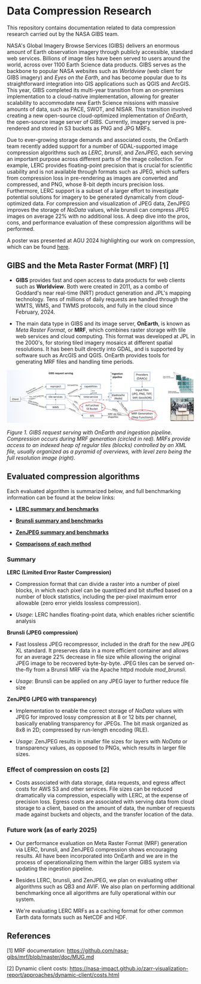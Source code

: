 # Data Compression Research

This repository contains documentation related to data compression research carried out by the NASA GIBS team. 

NASA's Global Imagery Browse Services (GIBS) delivers an enormous amount
of Earth observation imagery through publicly accessible, standard web
services. Billions of image tiles have been served to users around the
world, across over 1100 Earth Science data products. GIBS serves as the
backbone to popular NASA websites such as *Worldview* (web client for
GIBS imagery) and *Eyes on the Earth*, and has become popular due to its
straightforward integration into GIS applications such as QGIS and
ArcGIS. This year, GIBS completed its multi-year transition from an
on-premises implementation to a cloud-native implementation, allowing
for greater scalability to accommodate new Earth Science missions with
massive amounts of data, such as PACE, SWOT, and NISAR. This transition
involved creating a new open-source cloud-optimized implementation of
*OnEarth*, the open-source image server of GIBS. Currently, imagery
served is pre-rendered and stored in S3 buckets as PNG and JPG MRFs.

Due to ever-growing storage demands and associated costs, the OnEarth
team recently added support for a number of GDAL-supported image
compression algorithms such as *LERC*, *brunsli*, and *ZenJPEG*, each
serving an important purpose across different parts of the image
collection. For example, LERC provides floating-point precision that is
crucial for scientific usability and is not available through formats
such as JPEG, which suffers from compression loss in pre-rendering as
images are converted and compressed, and PNG, whose 8-bit depth incurs
precision loss. Furthermore, LERC support is a subset of a larger effort
to investigate potential solutions for imagery to be generated
dynamically from cloud-optimized data. For compression and visualization
of JPEG data, ZenJPEG improves the storage of *NoData* values, while
brunsli can compress JPEG images on average 22% with no additional loss.
A deep dive into the pros, cons, and performance evaluation of these
compression algorithms will be performed.

A poster was presented at AGU 2024 highlighting our work on compression,
which can be found
[here](./docs/figures/agu-2024-v0.0.3.pdf). 

## **GIBS and the Meta Raster Format (MRF) \[1\]**

-   **GIBS** provides fast and open access to data products for web
    clients such as **Worldview**. Both were created in 2011, as a combo
    of Goddard's near real-time (NRT) product generation and JPL's
    mapping technology. Tens of millions of daily requests are handled
    through the WMTS, WMS, and TWMS protocols, and fully in the cloud
    since February, 2024.

-   The main data type in GIBS and its image server, **OnEarth**, is
    known as *Meta Raster Format*, or **MRF**, which combines raster
    storage with tile web services and cloud computing. This format was
    developed at JPL in the 2000's, for storing tiled imagery mosaics at
    different spatial resolutions. It has been built directly into GDAL,
    and is supported by software such as ArcGIS and QGIS. OnEarth
    provides tools for generating MRF files and handling time periods.

![](./docs/figures/intro/media/image1.png)

*_Figure 1_. GIBS request serving with OnEarth and ingestion
pipeline. Compression occurs during MRF generation (circled in red).
MRFs provide access to an indexed heap of regular tiles (blocks)
controlled by an XML file, usually organized as a pyramid of overviews,
with level zero being the full resolution image (right).*

## **Evaluated compression algorithms**

Each evaluated algorithm is summarized below, and full benchmarking
information can be found at the below links:

-   [**LERC summary and
    benchmarks**](./docs/LERC.md)

-   [**Brunsli summary and
    benchmarks**](./docs/Brunsli.md)

-   [**ZenJPEG summary and
    benchmarks**](./docs/ZenJPEG.md)

-   [**Comparisons of each
    method**](./docs/Comparisons+of+each+method.md)

### Summary

**LERC (Limited Error Raster Compression)**

-   Compression format that can divide a raster into a number of pixel
    blocks, in which each pixel can be quantized and bit stuffed based
    on a number of block statistics, including the per-pixel maximum
    error allowable (zero error yields lossless compression).

-   _Usage_: LERC handles floating-point data, which enables
    richer scientific analysis

**Brunsli (JPEG compression)**

-   Fast lossless JPEG recompressor, included in the draft for the new
    JPEG XL standard. It preserves data in a more efficient container
    and allows for an average 22% decrease in file size while allowing
    the original JPEG image to be recovered byte-by-byte. JPEG tiles can
    be served on-the-fly from a Brunsli MRF via the Apache httpd module
    *mod_brunsli*.

-   _Usage_: Brunsli can be applied on any JPEG layer to
    further reduce file size

**ZenJPEG (JPEG with transparency)**

-   Implementation to enable the correct storage of *NoData* values with
    JPEG for improved lossy compression at 8 or 12 bits per channel,
    basically enabling transparency for JPEGs. The bit mask organized as
    8x8 in 2D; compressed by run-length encoding (RLE).

-   _Usage_: ZenJPEG results in smaller file sizes for
    layers with *NoData* or transparency values, as opposed to PNGs,
    which results in larger file sizes.

### **Effect of compression on costs \[2\]**

-   Costs associated with data storage, data requests, and
    egress affect costs for AWS S3 and other services. File
    sizes can be reduced dramatically via compression, especially with
    LERC, at the expense of precision loss. Egress costs are associated
    with serving data from cloud storage to a client, based on the
    amount of data, the number of requests made against buckets and
    objects, and the transfer location of the data.

### **Future work (as of early 2025)**

-   Our performance evaluation on Meta Raster Format (MRF) generation
    via LERC, brunsli, and ZenJPEG compression shows encouraging
    results. All have been incorporated into OnEarth and we are in the
    process of operationalizing them within the larger GIBS system via
    updating the ingestion pipeline.

-   Besides LERC, brunsli, and ZenJPEG, we plan on evaluating other
    algorithms such as QB3 and AVIF. We also plan on performing
    additional benchmarking once all algorithms are fully operational
    within our system.

-   We're evaluating LERC MRFs as a caching format for other common
    Earth data formats such as NetCDF and HDF.

## **References**

\[1\] MRF documentation:
<https://github.com/nasa-gibs/mrf/blob/master/doc/MUG.md>

\[2\] Dynamic client costs:
<https://nasa-impact.github.io/zarr-visualization-report/approaches/dynamic-client/costs.html>
